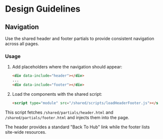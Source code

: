 # Design Guidelines

## Navigation

Use the shared header and footer partials to provide consistent navigation across all pages.

### Usage

1. Add placeholders where the navigation should appear:
   ```html
   <div data-include="header"></div>
   ...
   <div data-include="footer"></div>
   ```
2. Load the components with the shared script:
   ```html
   <script type="module" src="/shared/scripts/loadHeaderFooter.js"></script>
   ```

This script fetches `/shared/partials/header.html` and `/shared/partials/footer.html` and injects them into the page.

The header provides a standard "Back To Hub" link while the footer lists site-wide resources.
